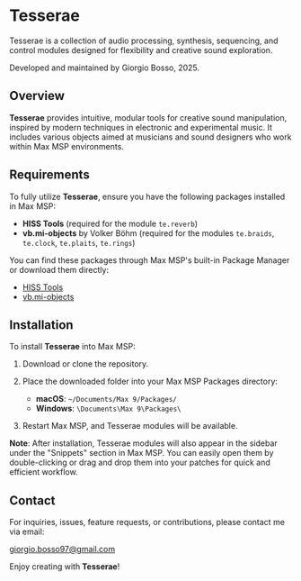 # Tesserae

Tesserae is a collection of audio processing, synthesis, sequencing, and control modules designed for flexibility and creative sound exploration.

Developed and maintained by Giorgio Bosso, 2025.

## Overview

**Tesserae** provides intuitive, modular tools for creative sound manipulation, inspired by modern techniques in electronic and experimental music. It includes various objects aimed at musicians and sound designers who work within Max MSP environments.

## Requirements

To fully utilize **Tesserae**, ensure you have the following packages installed in Max MSP:

- **HISS Tools** (required for the module `te.reverb`)
- **vb.mi-objects** by Volker Böhm (required for the modules `te.braids`, `te.clock`, `te.plaits`, `te.rings`)

You can find these packages through Max MSP's built-in Package Manager or download them directly:

- [HISS Tools](https://github.com/HISSTools/HISSTools_Impulse_Response_Toolbox)
- [vb.mi-objects](https://vboehm.net/downloads)

## Installation

To install **Tesserae** into Max MSP:

1. Download or clone the repository.
2. Place the downloaded folder into your Max MSP Packages directory:

   - **macOS**: `~/Documents/Max 9/Packages/`
   - **Windows**: `\Documents\Max 9\Packages\`

3. Restart Max MSP, and Tesserae modules will be available.

**Note**: After installation, Tesserae modules will also appear in the sidebar under the "Snippets" section in Max MSP. You can easily open them by double-clicking or drag and drop them into your patches for quick and efficient workflow.

## Contact

For inquiries, issues, feature requests, or contributions, please contact me via email:

[giorgio.bosso97@gmail.com](mailto:giorgio.bosso97@gmail.com)

Enjoy creating with **Tesserae**!

